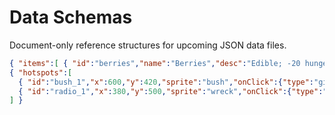# Data Schemas

Document-only reference structures for upcoming JSON data files.

```json
{ "items":[ { "id":"berries","name":"Berries","desc":"Edible; -20 hunger" } ] }
{ "hotspots":[
  { "id":"bush_1","x":600,"y":420,"sprite":"bush","onClick":{"type":"give","item":"berries"} },
  { "id":"radio_1","x":380,"y":500,"sprite":"wreck","onClick":{"type":"message","text":"The radio crackles — needs power."} }
] }
```
